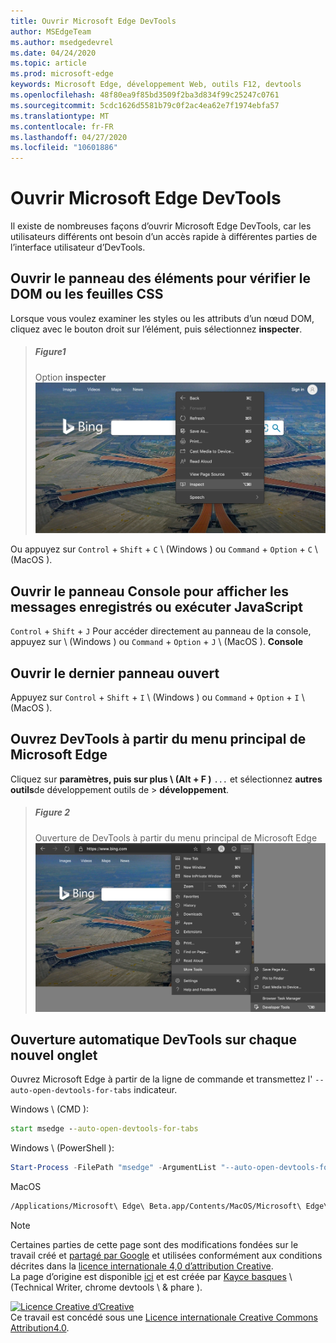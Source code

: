 ```yaml
---
title: Ouvrir Microsoft Edge DevTools
author: MSEdgeTeam
ms.author: msedgedevrel
ms.date: 04/24/2020
ms.topic: article
ms.prod: microsoft-edge
keywords: Microsoft Edge, développement Web, outils F12, devtools
ms.openlocfilehash: 48f80ea9f85bd3509f2ba3d834f99c25247c0761
ms.sourcegitcommit: 5cdc1626d5581b79c0f2ac4ea62e7f1974ebfa57
ms.translationtype: MT
ms.contentlocale: fr-FR
ms.lasthandoff: 04/27/2020
ms.locfileid: "10601886"
---
```

<!-- Copyright Kayce Basques 

   Licensed under the Apache License, Version 2.0 (the "License");
   you may not use this file except in compliance with the License.
   You may obtain a copy of the License at

       https://www.apache.org/licenses/LICENSE-2.0

   Unless required by applicable law or agreed to in writing, software
   distributed under the License is distributed on an "AS IS" BASIS,
   WITHOUT WARRANTIES OR CONDITIONS OF ANY KIND, either express or implied.
   See the License for the specific language governing permissions and
   limitations under the License. -->





# Ouvrir Microsoft Edge DevTools   



Il existe de nombreuses façons d’ouvrir Microsoft Edge DevTools, car les utilisateurs différents ont besoin d’un accès rapide à différentes parties de l’interface utilisateur d’DevTools.  

## Ouvrir le panneau des éléments pour vérifier le DOM ou les feuilles CSS   

Lorsque vous voulez examiner les styles ou les attributs d’un nœud DOM, cliquez avec le bouton droit sur l’élément, puis sélectionnez **inspecter**.  

> ##### Figure1  
> Option **inspecter**  
> ![Option inspecter][ImageInspectOption]  

Ou appuyez sur `Control` + `Shift` + `C` \ (Windows \) ou `Command` + `Option` + `C` \ (MacOS \).  

<!--See [Get Started With Viewing And Changing CSS][GetStartedCSS].  -->  

## Ouvrir le panneau Console pour afficher les messages enregistrés ou exécuter JavaScript   

`Control` + `Shift` + `J` Pour accéder directement au panneau de la console, appuyez sur \ (Windows \) ou `Command` + `Option` + `J` \ (MacOS \). **Console**  

<!--See [Get Started With The Console][ConsoleGetStarted].  -->

## Ouvrir le dernier panneau ouvert   

Appuyez sur `Control` + `Shift` + `I` \ (Windows \) ou `Command` + `Option` + `I` \ (MacOS \).  

## Ouvrez DevTools à partir du menu principal de Microsoft Edge  

Cliquez sur **paramètres, puis sur plus \ (Alt + F \)** `...` et sélectionnez **autres outils**de développement outils de  >  **développement**.  

> ##### Figure 2  
> Ouverture de DevTools à partir du menu principal de Microsoft Edge  
> ![Ouverture de DevTools à partir du menu principal de Microsoft Edge][ImageOpenFromMain]  

## Ouverture automatique DevTools sur chaque nouvel onglet   

Ouvrez Microsoft Edge à partir de la ligne de commande et transmettez l' `--auto-open-devtools-for-tabs` indicateur.  

Windows \ (CMD \):  

```cmd
start msedge --auto-open-devtools-for-tabs
```  

Windows \ (PowerShell \):  

```powershell
Start-Process -FilePath "msedge" -ArgumentList "--auto-open-devtools-for-tabs"
```  

MacOS  

```bash
/Applications/Microsoft\ Edge\ Beta.app/Contents/MacOS/Microsoft\ Edge\ Beta --auto-open-devtools-for-tabs
```  

 



<!-- image links -->  

[ImagesMainIcon]: /microsoft-edge/devtools-guide-chromium/media/main-menu-icon.msft.png  

[ImageInspectOption]: /microsoft-edge/devtools-guide-chromium/media/bing-right-click-inspect.msft.png "Figure 1: option inspecter"  
[ImageOpenFromMain]: /microsoft-edge/devtools-guide-chromium/media/bing-customize-more-tools-developer-tools-transparent.msft.png "Figure 2: ouverture de DevTools à partir du menu principal de Microsoft Edge"  

<!-- links -->  

<!--[ConsoleGetStarted]: /microsoft-edge/devtools-guide-chromium/console/get-started ""  -->  
<!--[GetStartedCSS]: /microsoft-edge/devtools-guide-chromium/css "CSS"  -->

> [!NOTE]
> Certaines parties de cette page sont des modifications fondées sur le travail créé et [partagé par Google][GoogleSitePolicies] et utilisées conformément aux conditions décrites dans la [licence internationale 4,0 d’attribution Creative][CCA4IL].  
> La page d’origine est disponible [ici](https://developers.google.com/web/tools/chrome-devtools/open) et est créée par [Kayce basques][KayceBasques] \ (Technical Writer, chrome devtools \ & phare \).  

[![Licence Creative d’Creative][CCby4Image]][CCA4IL]  
Ce travail est concédé sous une [Licence internationale Creative Commons Attribution4.0][CCA4IL].  

[CCA4IL]: https://creativecommons.org/licenses/by/4.0  
[CCby4Image]: https://i.creativecommons.org/l/by/4.0/88x31.png  
[GoogleSitePolicies]: https://developers.google.com/terms/site-policies  
[KayceBasques]: https://developers.google.com/web/resources/contributors/kaycebasques  
